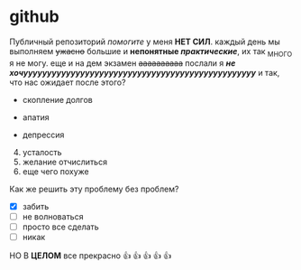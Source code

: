 # github
Публичный репозиторий
_помогите_ у меня **НЕТ СИЛ**. каждый день мы выполняем ~~ужасно~~ большие и **непонятные _практические_**, их так <sub>МНОГО</sub> я не могу. еще и на дем экзамен  ~~аааааааааа~~ послали я ***не хочууууууууууууууууууууууууууууууууууууууууууууууууу***
и так, что нас ожидает после этого?
- скопление долгов
* апатия
+ депрессия
4. усталость
5. желание отчислиться
6. еще чего похуже

Как же решить эту проблему без проблем?
- [x] забить
- [ ] не волноваться
- [ ] просто все сделать
- [ ] никак

НО В **ЦЕЛОМ** все прекрасно :+1: :+1: :+1: :+1: :+1:
